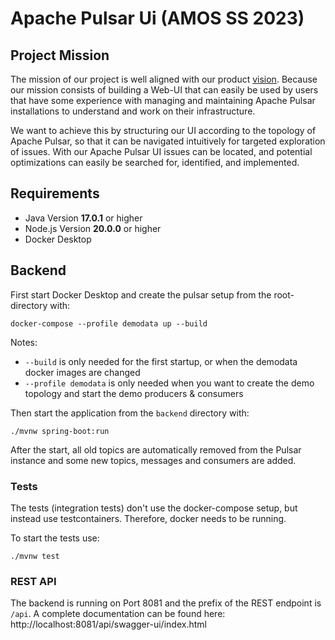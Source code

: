 # Apache Pulsar Ui (AMOS SS 2023)

## Project Mission

The mission of our project is well aligned with our product [vision](https://docs.google.com/spreadsheets/d/1I5EbfJtnI81RnwBSzQUbqHXc9BeGBDle5ZD8TFL68DY/). Because our mission consists of building a Web-UI that can easily be used by users that have some experience with managing and maintaining Apache Pulsar installations to understand and work on their infrastructure.

We want to achieve this by structuring our UI according to the topology of Apache Pulsar, so that it can be navigated intuitively for targeted exploration of issues. With our Apache Pulsar UI issues can be located, and potential optimizations can easily be searched for, identified, and implemented.

## Requirements 

* Java Version **17.0.1** or higher 
* Node.js Version **20.0.0** or higher
* Docker Desktop

## Backend

First start Docker Desktop and create the pulsar setup from the root-directory with:

```docker-compose --profile demodata up --build```

Notes: 
* `--build` is only needed for the first startup, or when the demodata docker images are changed
* `--profile demodata` is only needed when you want to create the demo topology and start the demo producers & consumers

Then start the application from the `backend` directory with:

```./mvnw spring-boot:run```

After the start, all old topics are automatically removed from the Pulsar instance and some new topics, messages and
consumers are added.

### Tests

The tests (integration tests) don't use the docker-compose setup,
but instead use testcontainers. Therefore, docker needs to be running.

To start the tests use:

```./mvnw test```

### REST API

The backend is running on Port 8081 and the prefix of the REST endpoint is `/api`. A complete documentation can
be found here:
http://localhost:8081/api/swagger-ui/index.html
